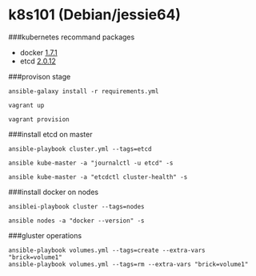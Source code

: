 # k8s101 (Debian/jessie64)

###kubernetes recommand packages
- docker [1.7.1](http://kubernetes.io/v1.1/docs/getting-started-guides/docker-multinode.html)
- etcd [2.0.12](http://kubernetes.io/v1.1/docs/getting-started-guides/scratch.html#selecting-images)

###provison stage
```
ansible-galaxy install -r requirements.yml

vagrant up

vagrant provision

```
###install etcd on master 
```
ansible-playbook cluster.yml --tags=etcd

ansible kube-master -a "journalctl -u etcd" -s

ansible kube-master -a "etcdctl cluster-health" -s
```

###install docker on nodes
```
ansiblei-playbook cluster --tags=nodes

ansible nodes -a "docker --version" -s
```

###gluster operations
```
ansible-playbook volumes.yml --tags=create --extra-vars "brick=volume1"
ansible-playbook volumes.yml --tags=rm --extra-vars "brick=volume1"
```
